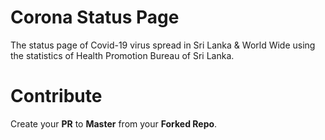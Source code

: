 # Corona Status Page

The status page of Covid-19 virus spread in Sri Lanka & World Wide using the statistics of Health Promotion Bureau of Sri Lanka.

# Contribute

Create your **PR** to **Master** from your **Forked Repo**.
